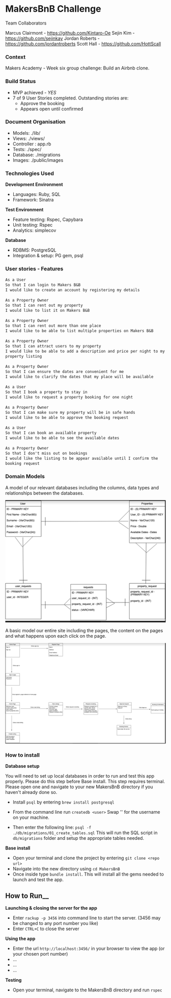 MakersBnB Challenge
=================

Team Collaborators

Marcus Clairmont - https://github.com/Kintaro-Oe
Sejin Kim - https://github.com/sejinkay
Jordan Roberts - https://github.com/jordantroberts
Scott Hall - https://github.com/HottScall

### Context
Makers Academy - Week six group challenge:
Build an Airbnb clone.

### Build Status  
* MVP achieved - *YES*
* 7 of 9 User Stories completed. Outstanding stories are:      
    - Approve the booking
    - Appears open until confirmed


### Document Organisation
* Models: ./lib/
* Views: ./views/
* Controller : app.rb
* Tests: ./spec/
* Database: ./migrations
* Images: ./public/images

### Technologies Used
__Development Environment__

* Languages: Ruby, SQL
* Framework: Sinatra  

__Test Environment__

* Feature testing: Rspec, Capybara
* Unit testing:  Rspec
* Analytics: simplecov

__Database__

* RDBMS: PostgreSQL
* Integration & setup: PG gem, psql

### User stories - Features
```
As a User
So that I can login to Makers B&B
I would like to create an account by registering my details

As a Property Owner
So that I can rent out my property
I would like to list it on Makers B&B

As a Property Owner
So that I can rent out more than one place
I would like to be able to list multiple properties on Makers B&B

As a Property Owner
So that I can attract users to my property
I would like to be able to add a description and price per night to my property listing

As a Property Owner
So that I can ensure the dates are convenient for me
I would like to clarify the dates that my place will be available

As a User
So that I book a property to stay in
I would like to request a property booking for one night

As a Property Owner
So that I can make sure my property will be in safe hands
I would like to be able to approve the booking request

As a User
So that I can book an available property
I would like to be able to see the available dates

As a Property Owner
So that I don't miss out on bookings
I would like the listing to be appear available until I confirm the booking request
```

### Domain Models

A model of our relevant databases including the columns, data types and relationships between the databases.

<img src="./public/images/database_model.png">

A basic model our entire site including the pages, the content on the pages and what happens upon each click on the page.

<img src="./public/images/Ruby_n_b_Model.png">


### How to install
__Database setup__

You will need to set up local databases in order to run and test this app properly. Please do this step before Base install. This step requires terminal. Please open one and navigate to your new MakersBnB directory if you haven't already done so.

* Install `psql` by entering `brew install postgresql`

* From the command line run `createdb <user>` Swap '<user>' for the username on your machine.

* Then enter the following line:
`psql -f ./db/migrations/01_create_tables.sql`
This will run the SQL script in `db/migrations` folder and setup the appropriate tables needed.

__Base install__

 * Open your terminal and clone the project by entering `git clone <repo url>`
 * Navigate into the new directory using `cd MakersBnB`
 * Once inside type `bundle install`. This will install all the gems needed to launch and test the app.

## How to Run__
__Launching & closing the server for the app__

* Enter `rackup -p 3456` into command line to start the server. (3456 may be changed to any port number you like)
* Enter `CTRL+C` to close the server

__Using the app__

* Enter the url `http://localhost:3456/` in your browser to view the app (or your chosen port number)
* ...
* ...
* ...

__Testing__

* Open your terminal, navigate to the MakersBnB directory and run `rspec`

